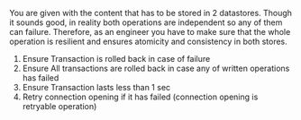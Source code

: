 You are given with the content that has to be stored in 2 datastores. Though it sounds good, in
reality both operations are independent so any of them can failure. Therefore, as an engineer you
have to make sure that the whole operation is resilient and ensures atomicity and consistency in
both stores.

1) Ensure Transaction is rolled back in case of failure
2) Ensure All transactions are rolled back in case any of written operations has failed
3) Ensure Transaction lasts less than 1 sec
4) Retry connection opening if it has failed (connection opening is retryable operation)